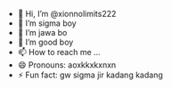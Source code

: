 - 👋 Hi, I’m @xionnolimits222
- 👀 I’m sigma boy
- 🌱 I’m jawa bo
- 💞️ I’m good boy
- 📫 How to reach me ...
- 😄 Pronouns: aoxkkxkxnxn
- ⚡ Fun fact: gw sigma jir kadang kadang

<!---
xionnolimits222/xionnolimits222 is a ✨ special ✨ repository because its `README.md` (this file) appears on your GitHub profile.
You can click the Preview link to take a look at your changes.
--->
